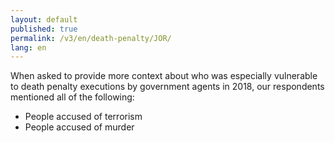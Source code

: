 ```yaml
---
layout: default
published: true
permalink: /v3/en/death-penalty/JOR/
lang: en
---
```


When asked to provide more context about who was especially vulnerable to death penalty executions by government agents in 2018, our respondents mentioned all of the following:
-	People accused of terrorism
-	People accused of murder

